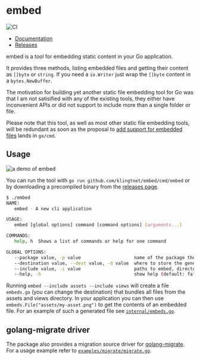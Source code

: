 # embed

![CI](https://github.com/klingtnet/embed/workflows/CI/badge.svg)

- [Documentation](https://pkg.go.dev/github.com/klingtnet/embed)
- [Releases](https://github.com/klingtnet/embed/releases)

embed is a tool for embedding static content in your Go application.

It provides three methods, listing embedded files and getting their content as `[]byte` or `string`.  If you need a `io.Writer` just wrap the `[]byte` content in a `bytes.NewBuffer`.

The motivation for building yet another static file embedding tool for Go was that I am not satisified with any of the existing tools, they either have inconvenient APIs or did not support to include more than a single folder or file.

Please note that this tool, as well as most other static file embedding tools, will be redundant as soon as the proposal to [add support for embedded files](https://github.com/golang/go/issues/41191) lands in `go/cmd`.

## Usage

![a demo of embed](https://golangleipzig.space/372959.gif)

You can run the tool with `go run github.com/klingtnet/embed/cmd/embed` or by downloading a precompiled binary from the [releases page](https://github.com/klingtnet/embed/releases).

```sh
$ ./embed
NAME:
   embed - A new cli application

USAGE:
   embed [global options] command [command options] [arguments...]

COMMANDS:
   help, h  Shows a list of commands or help for one command

GLOBAL OPTIONS:
   --package value, -p value                    name of the package the generated Go file is associated to (default: "main")
   --destination value, --dest value, -d value  where to store the generated Go file (default: "embeds.go")
   --include value, -i value                    paths to embed, directories are stored recursively (can be used multiple times)
   --help, -h                                   show help (default: false)
```

Running `embed --include assets --include views` will create a file `embeds.go` (you can change the destination) that bundles all files from the assets and views directory.  In your application you can then use `embeds.File("assets/my-asset.png")` to get the contents of an embedded file.  For an example of such a generated file see [`internal/embeds.go`](https://github.com/klingtnet/embed/blob/master/internal/embeds.go).

## golang-migrate driver

The package also provides a migration source driver for [golang-migrate](https://github.com/golang-migrate/migrate).
For a usage example refer to [`examples/migrate/migrate.go`](https://github.com/klingtnet/embed/blob/master/examples/migrate/migrate.go).
